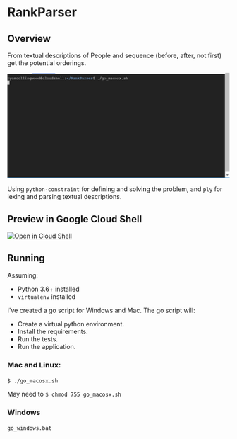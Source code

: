 # RankParser


## Overview

From textual descriptions of People and sequence (before, after, not first) get the potential orderings.

![RankParser in action](resources/demo.gif "RankParser in action")

Using `python-constraint` for defining and solving the problem, and `ply` for lexing and parsing textual descriptions.

## Preview in Google Cloud Shell
[![Open in Cloud Shell](https://gstatic.com/cloudssh/images/open-btn.png)](https://console.cloud.google.com/cloudshell/open?git_repo=https://github.com/ryancollingwood/RankParser&tutorial=resources/tutorial.md)

## Running

Assuming:
- Python 3.6+ installed
- `virtualenv` installed

I've created a go script for Windows and Mac. The go script will: 
- Create a virtual python environment.
- Install the requirements.
- Run the tests.
- Run the application.

### Mac and Linux:
`$ ./go_macosx.sh`

May need to `$ chmod 755 go_macosx.sh`

### Windows
`go_windows.bat`